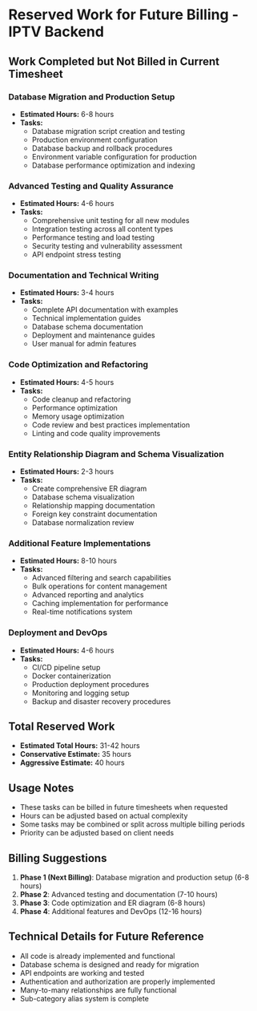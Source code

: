 # Reserved Work for Future Billing - IPTV Backend

## Work Completed but Not Billed in Current Timesheet

### Database Migration and Production Setup

- **Estimated Hours:** 6-8 hours
- **Tasks:**
  - Database migration script creation and testing
  - Production environment configuration
  - Database backup and rollback procedures
  - Environment variable configuration for production
  - Database performance optimization and indexing

### Advanced Testing and Quality Assurance

- **Estimated Hours:** 4-6 hours
- **Tasks:**
  - Comprehensive unit testing for all new modules
  - Integration testing across all content types
  - Performance testing and load testing
  - Security testing and vulnerability assessment
  - API endpoint stress testing

### Documentation and Technical Writing

- **Estimated Hours:** 3-4 hours
- **Tasks:**
  - Complete API documentation with examples
  - Technical implementation guides
  - Database schema documentation
  - Deployment and maintenance guides
  - User manual for admin features

### Code Optimization and Refactoring

- **Estimated Hours:** 4-5 hours
- **Tasks:**
  - Code cleanup and refactoring
  - Performance optimization
  - Memory usage optimization
  - Code review and best practices implementation
  - Linting and code quality improvements

### Entity Relationship Diagram and Schema Visualization

- **Estimated Hours:** 2-3 hours
- **Tasks:**
  - Create comprehensive ER diagram
  - Database schema visualization
  - Relationship mapping documentation
  - Foreign key constraint documentation
  - Database normalization review

### Additional Feature Implementations

- **Estimated Hours:** 8-10 hours
- **Tasks:**
  - Advanced filtering and search capabilities
  - Bulk operations for content management
  - Advanced reporting and analytics
  - Caching implementation for performance
  - Real-time notifications system

### Deployment and DevOps

- **Estimated Hours:** 4-6 hours
- **Tasks:**
  - CI/CD pipeline setup
  - Docker containerization
  - Production deployment procedures
  - Monitoring and logging setup
  - Backup and disaster recovery procedures

## Total Reserved Work

- **Estimated Total Hours:** 31-42 hours
- **Conservative Estimate:** 35 hours
- **Aggressive Estimate:** 40 hours

## Usage Notes

- These tasks can be billed in future timesheets when requested
- Hours can be adjusted based on actual complexity
- Some tasks may be combined or split across multiple billing periods
- Priority can be adjusted based on client needs

## Billing Suggestions

1. **Phase 1 (Next Billing)**: Database migration and production setup (6-8 hours)
2. **Phase 2**: Advanced testing and documentation (7-10 hours)
3. **Phase 3**: Code optimization and ER diagram (6-8 hours)
4. **Phase 4**: Additional features and DevOps (12-16 hours)

## Technical Details for Future Reference

- All code is already implemented and functional
- Database schema is designed and ready for migration
- API endpoints are working and tested
- Authentication and authorization are properly implemented
- Many-to-many relationships are fully functional
- Sub-category alias system is complete
